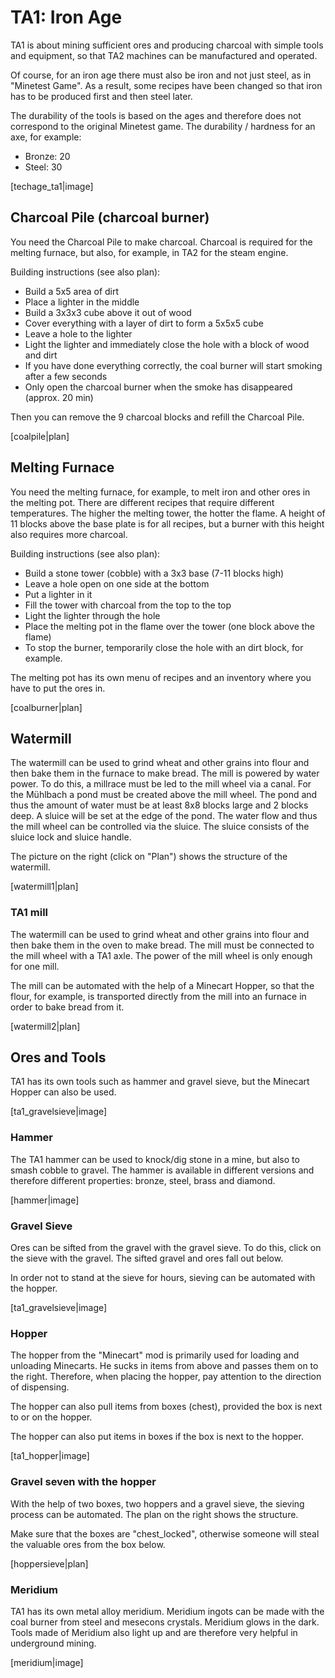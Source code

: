 # TA1: Iron Age

TA1 is about mining sufficient ores and producing charcoal with simple tools and equipment, so that TA2 machines can be manufactured and operated.

Of course, for an iron age there must also be iron and not just steel, as in "Minetest Game". As a result, some recipes have been changed so that iron has to be produced first and then steel later.

The durability of the tools is based on the ages and therefore does not correspond to the original Minetest game.
The durability / hardness for an axe, for example:

* Bronze: 20
* Steel: 30

[techage_ta1|image]


## Charcoal Pile (charcoal burner)

You need the Charcoal Pile to make charcoal. Charcoal is required for the melting furnace, but also, for example, in TA2 for the steam engine.

Building instructions (see also plan):

- Build a 5x5 area of ​​dirt
- Place a lighter in the middle
- Build a 3x3x3 cube above it out of wood
- Cover everything with a layer of dirt to form a 5x5x5 cube
- Leave a hole to the lighter
- Light the lighter and immediately close the hole with a block of wood and dirt
- If you have done everything correctly, the coal burner will start smoking after a few seconds
- Only open the charcoal burner when the smoke has disappeared (approx. 20 min)

Then you can remove the 9 charcoal blocks and refill the Charcoal Pile.

[coalpile|plan]


## Melting Furnace

You need the melting furnace, for example, to melt iron and other ores in the melting pot. There are different recipes that require different temperatures. The higher the melting tower, the hotter the flame. A height of 11 blocks above the base plate is for all recipes, but a burner with this height also requires more charcoal.

Building instructions (see also plan):

* Build a stone tower (cobble) with a 3x3 base (7-11 blocks high)
* Leave a hole open on one side at the bottom
* Put a lighter in it
* Fill the tower with charcoal from the top to the top
* Light the lighter through the hole
* Place the melting pot in the flame over the tower
  (one block above the flame)
* To stop the burner, temporarily close the hole with an dirt block, for example.

The melting pot has its own menu of recipes and an inventory where you have to put the ores in.

[coalburner|plan]


## Watermill

The watermill can be used to grind wheat and other grains into flour and then bake them in the furnace to make bread. 
The mill is powered by water power. To do this, a millrace must be led to the mill wheel via a canal. For the Mühlbach a pond must be created above the mill wheel. The pond and thus the amount of water must be at least 8x8 blocks large and 2 blocks deep. A sluice will be set at the edge of the pond. The water flow and thus the mill wheel can be controlled via the sluice. The sluice consists of the sluice lock and sluice handle.

The picture on the right (click on "Plan") shows the structure of the watermill. 

[watermill1|plan]


### TA1 mill

The watermill can be used to grind wheat and other grains into flour and then bake them in the oven to make bread. The mill must be connected to the mill wheel with a TA1 axle. The power of the mill wheel is only enough for one mill.

The mill can be automated with the help of a Minecart Hopper, so that the flour, for example, is transported directly from the mill into an furnace in order to bake bread from it.

[watermill2|plan]


## Ores and Tools

TA1 has its own tools such as hammer and gravel sieve, but the Minecart Hopper can also be used.

[ta1_gravelsieve|image]


### Hammer

The TA1 hammer can be used to knock/dig stone in a mine, but also to smash cobble to gravel. The hammer is available in different versions and therefore different properties: bronze, steel, brass and diamond.

[hammer|image]


### Gravel Sieve

Ores can be sifted from the gravel with the gravel sieve. To do this, click on the sieve with the gravel. The sifted gravel and ores fall out below.

In order not to stand at the sieve for hours, sieving can be automated with the hopper.

[ta1_gravelsieve|image]


### Hopper

The hopper from the "Minecart" mod is primarily used for loading and unloading Minecarts. He sucks in items from above and passes them on to the right. Therefore, when placing the hopper, pay attention to the direction of dispensing.

The hopper can also pull items from boxes (chest), provided the box is next to or on the hopper.

The hopper can also put items in boxes if the box is next to the hopper.

[ta1_hopper|image]


### Gravel seven with the hopper

With the help of two boxes, two hoppers and a gravel sieve, the sieving process can be automated. The plan on the right shows the structure.

Make sure that the boxes are "chest_locked", otherwise someone will steal the valuable ores from the box below.

[hoppersieve|plan]


### Meridium

TA1 has its own metal alloy meridium. Meridium ingots can be made with the coal burner from steel and mesecons crystals. Meridium glows in the dark. Tools made of Meridium also light up and are therefore very helpful in underground mining.

[meridium|image]
